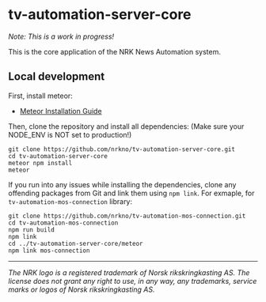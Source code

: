 # tv-automation-server-core

*Note: This is a work in progress!*

This is the core application of the NRK News Automation system.

## Local development
First, install meteor:

* [Meteor Installation Guide](https://www.meteor.com/install)

Then, clone the repository and install all dependencies:
(Make sure your NODE_ENV is NOT set to production!)

```
git clone https://github.com/nrkno/tv-automation-server-core.git
cd tv-automation-server-core
meteor npm install
meteor
```

If you run into any issues while installing the dependencies, clone any offending packages from Git and link them using `npm link`. For exmaple, for `tv-automation-mos-connection` library:

```
git clone https://github.com/nrkno/tv-automation-mos-connection.git
cd tv-automation-mos-connection
npm run build
npm link
cd ../tv-automation-server-core/meteor
npm link mos-connection
```

---

*The NRK logo is a registered trademark of Norsk rikskringkasting AS. The license does not grant any right to use, in any way, any trademarks, service marks or logos of Norsk rikskringkasting AS.*